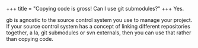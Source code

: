 +++
title = "Copying code is gross! Can I use git submodules?"
+++
Yes.

gb is agnostic to the source control system you use to manage your project. If your source control system has a concept of linking different repositories together, a la, git submodules or svn externals, then you can use that rather than copying code.
